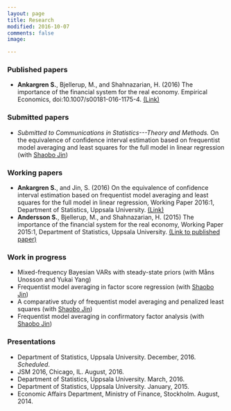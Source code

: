 ```yaml
---
layout: page
title: Research
modified: 2016-10-07
comments: false
image:

---
```


### Published papers

* **Ankargren S.**, Bjellerup, M., and Shahnazarian, H. (2016) The importance of the financial system for the real economy. Empirical Economics, doi:10.1007/s00181-016-1175-4. [(Link)](http://link.springer.com/article/10.1007/s00181-016-1175-4)

### Submitted papers

* *Submitted to Communications in Statistics---Theory and Methods.* On the equivalence of confidence interval estimation based on frequentist model averaging and least squares for the full model in linear regression (with [Shaobo Jin](http://katalog.uu.se/profile/?id=N11-1506))

### Working papers

* **Ankargren S.**, and Jin, S. (2016) On the equivalence of confidence interval estimation based on frequentist model averaging and least squares for the full model in linear regression, Working Paper 2016:1, Department of Statistics, Uppsala University. [(Link)](http://uu.diva-portal.org/smash/record.jsf?pid=diva2%3A919537&dswid=-5279)
* **Andersson S.**, Bjellerup, M., and Shahnazarian, H. (2015) The importance of the financial system for the real economy, Working Paper 2015:1, Department of Statistics, Uppsala University. [(Link to published paper)](http://link.springer.com/article/10.1007/s00181-016-1175-4)

### Work in progress

* Mixed-frequency Bayesian VARs with steady-state priors (with Måns Unosson and Yukai Yang)
* Frequentist model averaging in factor score regression (with [Shaobo Jin](http://katalog.uu.se/profile/?id=N11-1506))
* A comparative study of frequentist model averaging and penalized least squares (with [Shaobo Jin](http://katalog.uu.se/profile/?id=N11-1506))
* Frequentist model averaging in confirmatory factor analysis (with [Shaobo Jin](http://katalog.uu.se/profile/?id=N11-1506))


### Presentations

* Department of Statistics, Uppsala University. December, 2016. *Scheduled*.
* JSM 2016, Chicago, IL. August, 2016.
* Department of Statistics, Uppsala University. March, 2016.
* Department of Statistics, Uppsala University. January, 2015.
* Economic Affairs Department, Ministry of Finance, Stockholm. August, 2014.